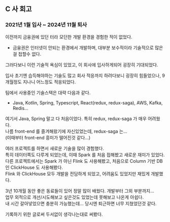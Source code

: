 ## C 사 회고
### 2021년 1월 입사 ~ 2024년 11월 퇴사
이전까지 금융권에 있던 터라 모던한 개발 환경을 경험한 적이 없었다.
* 금융권은 인터넷이 안되는 환경에서 개발하며, 대부분 보수적이라 기술적으로 많은걸 접할수 없다.  

그러다보니 이런 기술적 욕심이 있었고, 이 회사에 입사하게되어 굉장히 기대되었다.  

입사 초기엔 습득해야하는 기술도 많고 회사 적응까지 하려다보니 굉장히 힘들었으나, 9개월정도 지나니 어느정도 적응되었다.  

팀에서 사용중인 기술스택은 대략 다음과 같다.
* Java, Kotlin, Spring, Typescript, React(redux, redux-saga), AWS, Kafka, Redis...

여기서 Java, Spring 말고 다 처음이었다. 특히 redux, redux-saga 가 매우 어려웠다.  
나름 front-end 를 즐겨해왔기에 자신있었는데, redux-saga 는...  
(이때부터 front-end 흥미가 떨어진것 같다...)

여러 프로젝트를 하면서 새로운 기술을 많이 경험했다.  
특히 데이터쪽도 다루게 되었는데, 이때 Spark 를 처음 접해봤고 새로운 재미가 있었다.  
다른 프로젝트에서는 Spark 가 아닌 Flink 도 사용해봤고, 처음으로 Column 기반 DB 인 ClickHouse 도 사용해봤다.  
Flink 와 ClickHouse 모두 개발을 전담하게 되었고, 어려움도 있었지만 재밌게 개발했다.  

3년 10개월 동안 좋은 동료들이 있어 정말 많이 배웠다. 개발부터 그외 부분까지...  
업무 외적으로 개선/시도해보고 싶은것도 있었는데 못해보고 나온게 아쉽다.  
내 시간 갈아넣었으면 충분히 가능했는데... 당시엔 퇴근하면 너무 지쳤었던것 같다.

기록하기 위한 글로써 두서없이 생각나는대로 써봤다.

